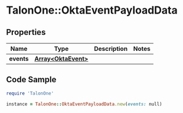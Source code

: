 # TalonOne::OktaEventPayloadData

## Properties

Name | Type | Description | Notes
------------ | ------------- | ------------- | -------------
**events** | [**Array&lt;OktaEvent&gt;**](OktaEvent.md) |  | 

## Code Sample

```ruby
require 'TalonOne'

instance = TalonOne::OktaEventPayloadData.new(events: null)
```



